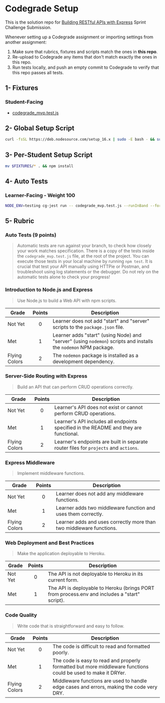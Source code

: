 # Codegrade Setup

This is the solution repo for [Building RESTful APIs with Express](https://github.com/BloomInstituteOfTechnology/web-sprint-challenge-build-a-web-api) Sprint Challenge Submission.

Whenever setting up a Codegrade assignment or importing settings from another assignment:

1. Make sure that rubrics, fixtures and scripts match the ones in **this repo**.
2. Re-upload to Codegrade any items that don't match exactly the ones in this repo.
3. Run tests locally, and push an empty commit to Codegrade to verify that this repo passes all tests.

## 1- Fixtures

### Student-Facing

- [codegrade_mvp.test.js](./codegrade_mvp.test.js)

## 2- Global Setup Script

```bash
curl -fsSL https://deb.nodesource.com/setup_16.x | sudo -E bash - && sudo apt-get install -y nodejs; cg-jest install; npm i -g jest@27.5.1
```

## 3- Per-Student Setup Script

```bash
mv $FIXTURES/* . && npm install
```

## 4- Auto Tests

### Learner-Facing - Weight 100

```bash
NODE_ENV=testing cg-jest run -- codegrade_mvp.test.js --runInBand --forceExit
```

## 5- Rubric

### Auto Tests (9 points)

>Automatic tests are run against your branch, to check how closely your work matches specification.
There is a copy of the tests inside the `codegrade_mvp.test.js` file, at the root of the project.
You can execute those tests in your local machine by running `npm test`.
It is crucial that test your API manually using HTTPie or Postman, and troubleshoot using log statements or the debugger.
Do not rely on the automatic tests alone to check your progress!

### Introduction to Node.js and Express

>Use Node.js to build a Web API with npm scripts.

| Grade         | Points | Description |
|---------------|:------:|-------------|
| Not Yet       | 0      | Learner does not add "start" and "server" scripts to the `package.json` file. |
| Met           | 1      | Learner adds "start" (using Node) and "server" (using `nodemon`) scripts and installs the `nodemon` NPM package. |
| Flying Colors | 2      | The `nodemon` package is installed as a development dependency. |

### Server-Side Routing with Express

>Build an API that can perform CRUD operations correctly.

| Grade         | Points | Description |
|---------------|:------:|-------------|
| Not Yet       | 0      | Learner's API does not exist or cannot perform CRUD operations. |
| Met           | 1      | Learner's API includes all endpoints specified in the README and they are functional. |
| Flying Colors | 2      | Learner's endpoints are built in separate router files for `projects` and `actions`. |

### Express Middleware

>Implement middleware functions.

| Grade         | Points | Description |
|---------------|:------:|-------------|
| Not Yet       | 0      | Learner does not add any middleware functions. |
| Met           | 1      | Learner adds two middleware function and uses them correctly. |
| Flying Colors | 2      | Learner adds and uses correctly more than two middleware functions. |

### Web Deployment and Best Practices

>Make the application deployable to Heroku.

| Grade   | Points | Description |
|---------|:------:|-------------|
| Not Yet | 0      | The API is not deployable to Heroku in its current form. |
| Met     | 1      | The API is deployable to Heroku (brings PORT from process.env and includes a "start" script). |

### Code Quality

>Write code that is straightforward and easy to follow.

| Grade         | Points | Description |
|---------------|:------:|-------------|
| Not Yet       | 0      | The code is difficult to read and formatted poorly. |
| Met           | 1      | The code is easy to read and properly formatted but more middleware functions could be used to make it DRYer. |
| Flying Colors | 2      | Middleware functions are used to handle edge cases and errors, making the code very DRY. |

